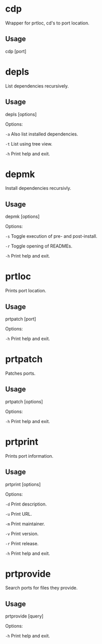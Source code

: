 # cdp

Wrapper for prtloc, cd's to port location.

## Usage

cdp [port]


# depls

List dependencies recursively.

## Usage

depls [options]

Options:

`-a` Also list installed dependencies.

`-t` List using tree view.

`-h` Print help and exit.


# depmk

Install dependencies recursivly.

## Usage

depmk [options]

Options:

`-s` Toggle execution of pre- and post-install.

`-r` Toggle opening of READMEs.

`-h` Print help and exit.


# prtloc

Prints port location.

## Usage

prtpatch [port]

Options:

`-h` Print help and exit.


# prtpatch

Patches ports.

## Usage

prtpatch [options]

Options:

`-h` Print help and exit.


# prtprint

Prints port information.

## Usage

prtprint [options]

Options:

`-d` Print description.

`-u` Print URL.

`-m` Print maintainer.

`-v` Print version.

`-r` Print release.

`-h` Print help and exit.


# prtprovide

Search ports for files they provide.

## Usage

prtprovide [query]

Options:

`-h` Print help and exit.
